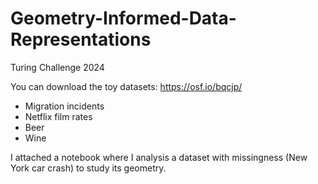 # Geometry-Informed-Data-Representations
Turing Challenge 2024

You can download the toy datasets: https://osf.io/bqcjp/
* Migration incidents
* Netflix film rates
* Beer
* Wine


I attached a notebook where I analysis a dataset with missingness (New York car crash) to study its geometry. 
